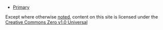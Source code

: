 



- [Primary][1]


Except where otherwise <a href="#">noted</a>, content on this site is licensed under the <a href="https://creativecommons.org/publicdomain/zero/1.0/" target="_blank">Creative Commons Zero v1.0 Universal</a>


<!-- Reference-Style Links -->
[1]: Primary "Primary"

